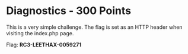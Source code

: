 Diagnostics - 300 Points
========================
This is a very simple challenge. The flag is set as an HTTP header when visiting the index.php page.

Flag: **RC3-LEETHAX-0059271**
